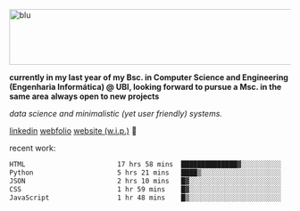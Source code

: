 
<img width="1415" height="100" alt="blu" src="https://github.com/rdsilva01/rdsilva01/assets/101207588/deb060e5-d035-4f09-b511-e3f50605b207">

**currently in my last year of my Bsc. in Computer Science and Engineering (Engenharia Informática) @ UBI, looking forward to pursue a Msc. in the same area**
**always open to new projects**

*data science and minimalistic (yet user friendly) systems.*

[linkedin](https://www.linkedin.com/in/rodrigo-silva-455b291bb/)
[webfolio](https://rdsilva01.github.io/portfolio-resume)
[website (w.i.p.)](https://rdsilva01.github.io/) 🏁

<!-- ![](https://komarev.com/ghpvc/?username=rdsilva01) -->

recent work:
<!--START_SECTION:waka-->

```txt
HTML                       17 hrs 58 mins  ██████████████▓░░░░░░░░░░   58.64 %
Python                     5 hrs 21 mins   ████▒░░░░░░░░░░░░░░░░░░░░   17.50 %
JSON                       2 hrs 10 mins   █▓░░░░░░░░░░░░░░░░░░░░░░░   07.08 %
CSS                        1 hr 59 mins    █▓░░░░░░░░░░░░░░░░░░░░░░░   06.47 %
JavaScript                 1 hr 48 mins    █▒░░░░░░░░░░░░░░░░░░░░░░░   05.88 %
```

<!--END_SECTION:waka-->


